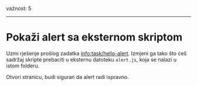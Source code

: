 važnost: 5

---

# Pokaži alert sa eksternom skriptom

Uzmi rješenje prošlog zadatka <info:task/hello-alert>. Izmjeni ga tako što ćeš sadržaj skripte prebaciti u eksternu datoteku `alert.js`, koja se nalazi u istom folderu.

Otvori stranicu, budi siguran da alert radi ispravno.
